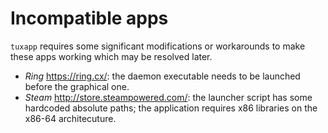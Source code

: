 # Incompatible apps

`tuxapp` requires some significant modifications or workarounds to make these apps working which may be resolved later.

- *Ring* https://ring.cx/: the daemon executable needs to be launched before the graphical one.
- *Steam* http://store.steampowered.com/: the launcher script has some hardcoded absolute paths; the application requires x86 libraries on the x86-64 architecuture.
